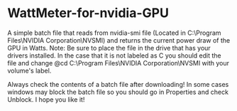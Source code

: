 # WattMeter-for-nvidia-GPU
A simple batch file that reads from nvidia-smi file (Located in C:\Program Files\NVIDIA Corporation\NVSMI) and returns the current power draw of the GPU in Watts.
Note: Be sure to place the file in the drive that has your drivers installed. In the case that it is not labeled as C you should edit the file and change @cd C:\Program Files\NVIDIA Corporation\NVSMI with your volume's label.

Always check the contents of a batch file after downloading!
In some cases windows may block the batch file so you should go in Properties and check Unblock.
I hope you like it!
